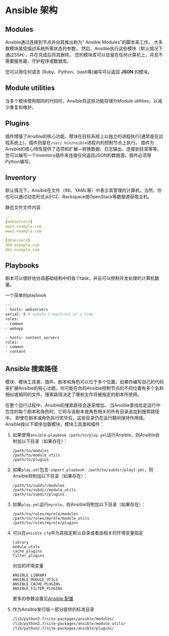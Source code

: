 # Ansible 架构

## Modules

 Ansible通过连接到节点并向其推出称为“ Ansible Modules”的脚本来工作。 大多数模块接受描述系统所需状态的参数。 然后，Ansible执行这些模块（默认情况下通过SSH），并在完成后将其删除。 您的模块库可以驻留在任何计算机上，并且不需要服务器，守护程序或数据库。 

您可以用任何语言 (Ruby、Python、bash等)编写可以返回 **JSON** 的模块。 

## Module utilities

 当多个模块使用相同的代码时，Ansible将这些功能存储为Module utilities，以减少重复和维护。 



## Plugins

 插件增强了Ansible的核心功能。模块在目标系统上以独立的进程执行(通常是在远程系统上)，插件则是在`/usr/ bin/nsible`进程内的控制节点上执行。 插件为Ansible的核心特性提供了选项和扩展—转换数据、日志输出、连接到目录等等。您可以编写一个inventory插件来连接任何返回JSON的数据源。插件必须用Python编写。 
 

## Inventory

默认情况下，Ansible在文件（INI，YAML等）中表示其管理的计算机，当然，你也可以通过动态形式从EC2、Rackspace或OpenStack等数据源获取主机。 

静态文件文件内容

```yaml
---
[webservers]
www1.example.com
www2.example.com

[dbservers]
db0.example.com
db1.example.com
```

## Playbooks

剧本可以很好地协调基础结构中的各个task，并且可以控制并发处理的计算机数量。

一个简单的playbook

```bash
---
- hosts: webservers
serial: 5 # update 5 machines at a time
roles:
- common
- webapp

- hosts: content_servers
roles:
- common
- content
```



## Ansible 搜索路径

模块、模块工具类、插件、剧本和角色可以位于多个位置。如果你编写自己的代码来扩展Ansible的核心功能，你可能在你的Ansible控制节点的不同位置有多个名称相似或相同的文件。搜索路径决定了哪些文件将被指定的剧本所使用。

在整个运行过程中，Ansible的搜索路径会逐渐增加。 当Ansible查找给定运行中包含的每个剧本和角色时，它将与该剧本或角色相关的所有目录追加到搜索路径中。 即使在剧本或角色执行完毕后，这些目录仍在运行期间保持作用域。 Ansible按以下顺序加载模块，模块工具类和插件：  

1.  如果使用`ansible-playbook /path/to/play.yml`运行Ansible，则Ansible会附加以下目录（如果存在）： 
    ```
    /path/to/modules
    /path/to/module_utils
    /path/to/plugins
    ```

2.  如果`play.yml`包含`-import_playbook：/path/to/subdir/play1.yml`，则Ansible将附加以下目录（如果存在）： 
    ```
    /path/to/subdir/modules
    /path/to/subdir/module_utils
    /path/to/subdir/plugins
    ```

3.  如果`play.yml`运行`myrole`，则Ansible将附加以下目录（如果存在）： 
    ```
    /path/to/roles/myrole/modules
    /path/to/roles/myrole/module_utils
    /path/to/roles/myrole/plugins
    ```

4. 可以在`ansible.cfg`中为其指定默认目录或者由相关的环境变量指定 
   ```
   library
   module_utils
   cache_plugins
   filter_plugins
   ```
    对应的环境变量
    ```
    ANSIBLE_LIBRARY
    ANSIBLE_MODULE_UTILS
    ANSIBLE_CACHE_PLUGINS
    ANSIBLE_FILTER_PLUGINS
    ```

    更多的参数设置见[Ansible 配置](/basic/Reference/Config/)

5. 作为Ansible发行版一部分提供的标准目录
   ```bash
   /lib/python2.7/site-packages/ansible/modules/
   /lib/python2.7/site-packages/ansible/module_utils/
   /lib/python2.7/site-packages/ansible/plugins/
   ```

  